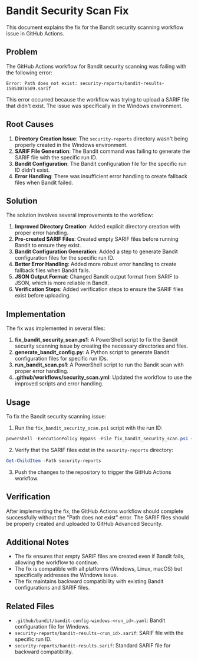 <!--
ARCHIVED: This file has been consolidated into docs/04_security_and_compliance/02_scanning_and_tooling.md and docs/09_archive_and_notes/amazon_q_notes.md for historical reference.
-->

# Bandit Security Scan Fix

This document explains the fix for the Bandit security scanning workflow issue in GitHub Actions.

## Problem

The GitHub Actions workflow for Bandit security scanning was failing with the following error:

```
Error: Path does not exist: security-reports/bandit-results-15053076509.sarif
```

This error occurred because the workflow was trying to upload a SARIF file that didn't exist. The issue was specifically in the Windows environment.

## Root Causes

1. **Directory Creation Issue**: The `security-reports` directory wasn't being properly created in the Windows environment.
2. **SARIF File Generation**: The Bandit command was failing to generate the SARIF file with the specific run ID.
3. **Bandit Configuration**: The Bandit configuration file for the specific run ID didn't exist.
4. **Error Handling**: There was insufficient error handling to create fallback files when Bandit failed.

## Solution

The solution involves several improvements to the workflow:

1. **Improved Directory Creation**: Added explicit directory creation with proper error handling.
2. **Pre-created SARIF Files**: Created empty SARIF files before running Bandit to ensure they exist.
3. **Bandit Configuration Generation**: Added a step to generate Bandit configuration files for the specific run ID.
4. **Better Error Handling**: Added more robust error handling to create fallback files when Bandit fails.
5. **JSON Output Format**: Changed Bandit output format from SARIF to JSON, which is more reliable in Bandit.
6. **Verification Steps**: Added verification steps to ensure the SARIF files exist before uploading.

## Implementation

The fix was implemented in several files:

1. **fix_bandit_security_scan.ps1**: A PowerShell script to fix the Bandit security scanning issue by creating the necessary directories and files.
2. **generate_bandit_config.py**: A Python script to generate Bandit configuration files for specific run IDs.
3. **run_bandit_scan.ps1**: A PowerShell script to run the Bandit scan with proper error handling.
4. **.github/workflows/security_scan.yml**: Updated the workflow to use the improved scripts and error handling.

## Usage

To fix the Bandit security scanning issue:

1. Run the `fix_bandit_security_scan.ps1` script with the run ID:

```powershell
powershell -ExecutionPolicy Bypass -File fix_bandit_security_scan.ps1 <run_id>
```

2. Verify that the SARIF files exist in the `security-reports` directory:

```powershell
Get-ChildItem -Path security-reports
```

3. Push the changes to the repository to trigger the GitHub Actions workflow.

## Verification

After implementing the fix, the GitHub Actions workflow should complete successfully without the "Path does not exist" error. The SARIF files should be properly created and uploaded to GitHub Advanced Security.

## Additional Notes

- The fix ensures that empty SARIF files are created even if Bandit fails, allowing the workflow to continue.
- The fix is compatible with all platforms (Windows, Linux, macOS) but specifically addresses the Windows issue.
- The fix maintains backward compatibility with existing Bandit configurations and SARIF files.

## Related Files

- `.github/bandit/bandit-config-windows-<run_id>.yaml`: Bandit configuration file for Windows.
- `security-reports/bandit-results-<run_id>.sarif`: SARIF file with the specific run ID.
- `security-reports/bandit-results.sarif`: Standard SARIF file for backward compatibility.
